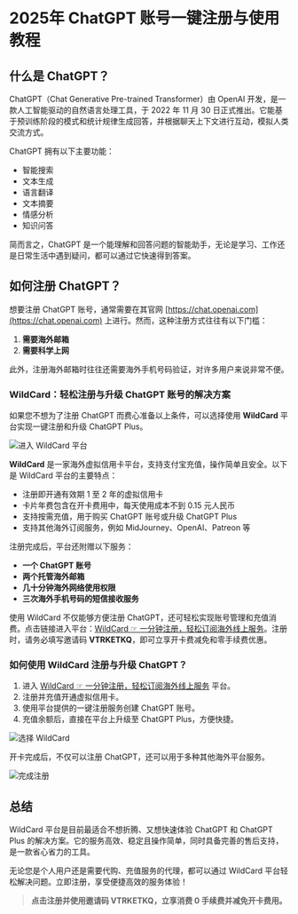 # 2025年 ChatGPT 账号一键注册与使用教程

## 什么是 ChatGPT？

ChatGPT（Chat Generative Pre-trained Transformer）由 OpenAI 开发，是一款人工智能驱动的自然语言处理工具，于 2022 年 11 月 30 日正式推出。它能基于预训练阶段的模式和统计规律生成回答，并根据聊天上下文进行互动，模拟人类交流方式。

ChatGPT 拥有以下主要功能：

- 智能搜索
- 文本生成
- 语言翻译
- 文本摘要
- 情感分析
- 知识问答

简而言之，ChatGPT 是一个能理解和回答问题的智能助手，无论是学习、工作还是日常生活中遇到疑问，都可以通过它快速得到答案。

## 如何注册 ChatGPT？

想要注册 ChatGPT 账号，通常需要在其官网 [https://chat.openai.com](https://chat.openai.com) 上进行。然而，这种注册方式往往有以下门槛：

1. **需要海外邮箱**
2. **需要科学上网**

此外，注册海外邮箱时往往还需要海外手机号码验证，对许多用户来说非常不便。

### WildCard：轻松注册与升级 ChatGPT 账号的解决方案

如果您不想为了注册 ChatGPT 而费心准备以上条件，可以选择使用 **WildCard** 平台实现一键注册和升级 ChatGPT Plus。

![进入 WildCard 平台](https://aipanda-chatgpt.github.io/img/chatgpt-register-2024.assets/1.png)

**WildCard** 是一家海外虚拟信用卡平台，支持支付宝充值，操作简单且安全。以下是 WildCard 平台的主要特点：

- 注册即开通有效期 1 至 2 年的虚拟信用卡
- 卡片年费包含在开卡费用中，每天使用成本不到 0.15 元人民币
- 支持按需充值，用于购买 ChatGPT 账号或升级 ChatGPT Plus
- 支持其他海外订阅服务，例如 MidJourney、OpenAI、Patreon 等

注册完成后，平台还附赠以下服务：

- **一个 ChatGPT 账号**
- **两个托管海外邮箱**
- **几十分钟海外网络使用权限**
- **三次海外手机号码的短信接收服务**

使用 WildCard 不仅能够方便注册 ChatGPT，还可轻松实现账号管理和充值消费。点击链接进入平台：[WildCard ☞ 一分钟注册，轻松订阅海外线上服务](https://yeka.ai/i/VTRKETKQ)。注册时，请务必填写邀请码 **VTRKETKQ**，即可立享开卡费减免和零手续费优惠。

### 如何使用 WildCard 注册与升级 ChatGPT？

1. 进入 [WildCard ☞ 一分钟注册，轻松订阅海外线上服务](https://yeka.ai/i/VTRKETKQ) 平台。
2. 注册并充值开通虚拟信用卡。
3. 使用平台提供的一键注册服务创建 ChatGPT 账号。
4. 充值余额后，直接在平台上升级至 ChatGPT Plus，方便快捷。

![选择 WildCard](https://aipanda-chatgpt.github.io/img/chatgpt-register-2024.assets/3.PNG)

开卡完成后，不仅可以注册 ChatGPT，还可以用于多种其他海外平台服务。

![完成注册](https://aipanda-chatgpt.github.io/img/chatgpt-register-2024.assets/2.png)

## 总结

WildCard 平台是目前最适合不想折腾、又想快速体验 ChatGPT 和 ChatGPT Plus 的解决方案。它的服务高效、稳定且操作简单，同时具备完善的售后支持，是一款省心省力的工具。

无论您是个人用户还是需要代购、充值服务的代理，都可以通过 WildCard 平台轻松解决问题。立即注册，享受便捷高效的服务体验！

> **点击注册并使用邀请码 VTRKETKQ，立享消费 0 手续费并减免开卡费用。**
